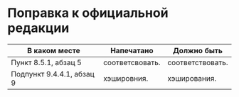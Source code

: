 # Поправка к официальной редакции

| В каком месте | Напечатано | Должно быть |
|---------------|------------|-------------|
| Пункт 8.5.1, абзац 5 |  соответсвовать.|  соответствовать.|
|Подпункт 9.4.4.1, абзац 9 |  хэшировния.|  хэширования.|

